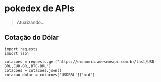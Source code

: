 # pokedex de  APIs
> Atualizando...

## Cotação do Dólar 
```
import requests 
import json

cotacoes = requests.get("https://economia.awesomeapi.com.br/last/USD-BRL,EUR-BRL,BTC-BRL")
cotacoes = cotacoes.json()
cotacao_dolar = cotacoes['USDBRL']["bid"]
```
